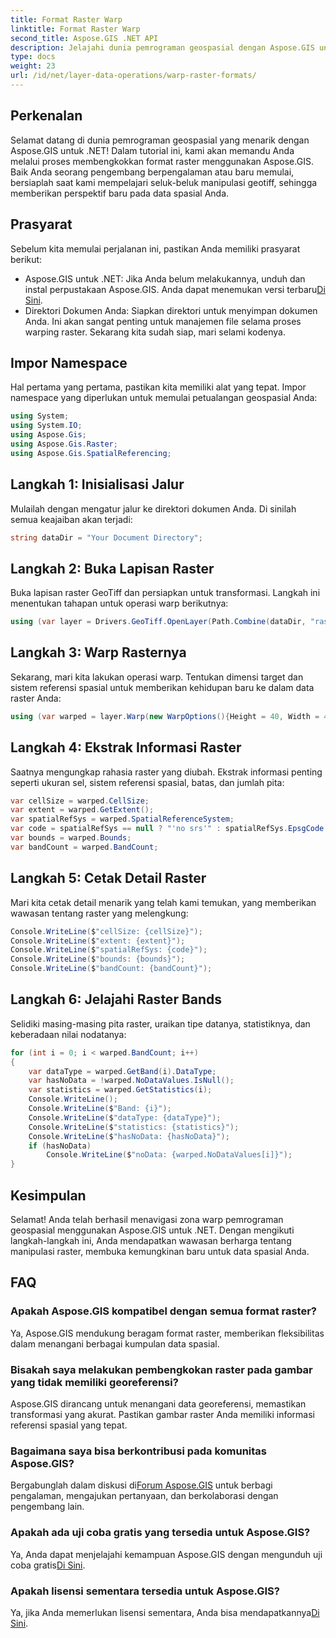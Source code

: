 ```yaml
---
title: Format Raster Warp
linktitle: Format Raster Warp
second_title: Aspose.GIS .NET API
description: Jelajahi dunia pemrograman geospasial dengan Aspose.GIS untuk .NET. Pelajari cara membengkokkan format raster selangkah demi selangkah untuk meningkatkan visualisasi data spasial.
type: docs
weight: 23
url: /id/net/layer-data-operations/warp-raster-formats/
---
```

## Perkenalan
Selamat datang di dunia pemrograman geospasial yang menarik dengan Aspose.GIS untuk .NET! Dalam tutorial ini, kami akan memandu Anda melalui proses membengkokkan format raster menggunakan Aspose.GIS. Baik Anda seorang pengembang berpengalaman atau baru memulai, bersiaplah saat kami mempelajari seluk-beluk manipulasi geotiff, sehingga memberikan perspektif baru pada data spasial Anda.
## Prasyarat
Sebelum kita memulai perjalanan ini, pastikan Anda memiliki prasyarat berikut:
-  Aspose.GIS untuk .NET: Jika Anda belum melakukannya, unduh dan instal perpustakaan Aspose.GIS. Anda dapat menemukan versi terbaru[Di Sini](https://releases.aspose.com/gis/net/).
- Direktori Dokumen Anda: Siapkan direktori untuk menyimpan dokumen Anda. Ini akan sangat penting untuk manajemen file selama proses warping raster.
Sekarang kita sudah siap, mari selami kodenya.
## Impor Namespace
Hal pertama yang pertama, pastikan kita memiliki alat yang tepat. Impor namespace yang diperlukan untuk memulai petualangan geospasial Anda:
```csharp
using System;
using System.IO;
using Aspose.Gis;
using Aspose.Gis.Raster;
using Aspose.Gis.SpatialReferencing;
```
## Langkah 1: Inisialisasi Jalur
Mulailah dengan mengatur jalur ke direktori dokumen Anda. Di sinilah semua keajaiban akan terjadi:
```csharp
string dataDir = "Your Document Directory";
```
## Langkah 2: Buka Lapisan Raster
Buka lapisan raster GeoTiff dan persiapkan untuk transformasi. Langkah ini menentukan tahapan untuk operasi warp berikutnya:
```csharp
using (var layer = Drivers.GeoTiff.OpenLayer(Path.Combine(dataDir, "raster_float32.tif")))
```
## Langkah 3: Warp Rasternya
Sekarang, mari kita lakukan operasi warp. Tentukan dimensi target dan sistem referensi spasial untuk memberikan kehidupan baru ke dalam data raster Anda:
```csharp
using (var warped = layer.Warp(new WarpOptions(){Height = 40, Width = 40, TargetSpatialReferenceSystem = SpatialReferenceSystem.Wgs84}))
```
## Langkah 4: Ekstrak Informasi Raster
Saatnya mengungkap rahasia raster yang diubah. Ekstrak informasi penting seperti ukuran sel, sistem referensi spasial, batas, dan jumlah pita:
```csharp
var cellSize = warped.CellSize;
var extent = warped.GetExtent();
var spatialRefSys = warped.SpatialReferenceSystem;
var code = spatialRefSys == null ? "'no srs'" : spatialRefSys.EpsgCode.ToString();
var bounds = warped.Bounds;
var bandCount = warped.BandCount;
```
## Langkah 5: Cetak Detail Raster
Mari kita cetak detail menarik yang telah kami temukan, yang memberikan wawasan tentang raster yang melengkung:
```csharp
Console.WriteLine($"cellSize: {cellSize}");
Console.WriteLine($"extent: {extent}");
Console.WriteLine($"spatialRefSys: {code}");
Console.WriteLine($"bounds: {bounds}");
Console.WriteLine($"bandCount: {bandCount}");
```
## Langkah 6: Jelajahi Raster Bands
Selidiki masing-masing pita raster, uraikan tipe datanya, statistiknya, dan keberadaan nilai nodatanya:
```csharp
for (int i = 0; i < warped.BandCount; i++)
{
    var dataType = warped.GetBand(i).DataType;
    var hasNoData = !warped.NoDataValues.IsNull();
    var statistics = warped.GetStatistics(i);
    Console.WriteLine();
    Console.WriteLine($"Band: {i}");
    Console.WriteLine($"dataType: {dataType}");
    Console.WriteLine($"statistics: {statistics}");
    Console.WriteLine($"hasNoData: {hasNoData}");
    if (hasNoData)
        Console.WriteLine($"noData: {warped.NoDataValues[i]}");
}
```
## Kesimpulan
Selamat! Anda telah berhasil menavigasi zona warp pemrograman geospasial menggunakan Aspose.GIS untuk .NET. Dengan mengikuti langkah-langkah ini, Anda mendapatkan wawasan berharga tentang manipulasi raster, membuka kemungkinan baru untuk data spasial Anda.
## FAQ
### Apakah Aspose.GIS kompatibel dengan semua format raster?
Ya, Aspose.GIS mendukung beragam format raster, memberikan fleksibilitas dalam menangani berbagai kumpulan data spasial.
### Bisakah saya melakukan pembengkokan raster pada gambar yang tidak memiliki georeferensi?
Aspose.GIS dirancang untuk menangani data georeferensi, memastikan transformasi yang akurat. Pastikan gambar raster Anda memiliki informasi referensi spasial yang tepat.
### Bagaimana saya bisa berkontribusi pada komunitas Aspose.GIS?
 Bergabunglah dalam diskusi di[Forum Aspose.GIS](https://forum.aspose.com/c/gis/33) untuk berbagi pengalaman, mengajukan pertanyaan, dan berkolaborasi dengan pengembang lain.
### Apakah ada uji coba gratis yang tersedia untuk Aspose.GIS?
 Ya, Anda dapat menjelajahi kemampuan Aspose.GIS dengan mengunduh uji coba gratis[Di Sini](https://releases.aspose.com/).
### Apakah lisensi sementara tersedia untuk Aspose.GIS?
 Ya, jika Anda memerlukan lisensi sementara, Anda bisa mendapatkannya[Di Sini](https://purchase.aspose.com/temporary-license/).